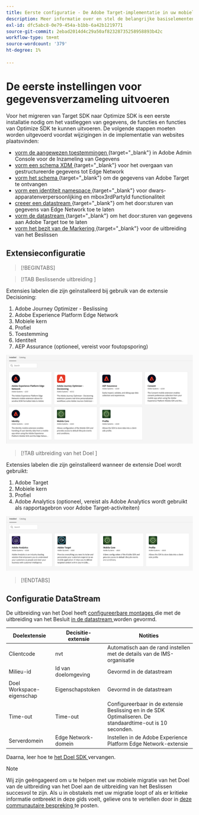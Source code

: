 ```yaml
---
title: Eerste configuratie - De Adobe Target-implementatie in uw mobiele app migreren naar de Adobe Journey Optimizer - De extensie voor beslissingen
description: Meer informatie over en stel de belangrijke basiselementen in die vereist zijn voor uw Web SDK-implementatie voor het platform
exl-id: dfc5abc8-0e79-454a-b1bb-6a42b1219771
source-git-commit: 2ebad2014d4c29a50af82328735258958893b42c
workflow-type: tm+mt
source-wordcount: '379'
ht-degree: 1%

---
```


# De eerste instellingen voor gegevensverzameling uitvoeren

Voor het migreren van Target SDK naar Optimize SDK is een eerste installatie nodig om het vastleggen van gegevens, de functies en functies van Optimize SDK te kunnen uitvoeren. De volgende stappen moeten worden uitgevoerd voordat wijzigingen in de implementatie van websites plaatsvinden:

- [ vorm de aangewezen toestemmingen ](https://experienceleague.adobe.com/nl/docs/platform-learn/implement-web-sdk/overview#permissions){target="_blank"} in Adobe Admin Console voor de Inzameling van Gegevens
- [ vorm een schema XDM ](https://experienceleague.adobe.com/nl/docs/platform-learn/implement-mobile-sdk/initial-configuration/create-schema){target="_blank"} voor het overgaan van gestructureerde gegevens tot Edge Network
- [ vorm het schema ](https://experienceleague.adobe.com/nl/docs/platform-learn/implement-mobile-sdk/experience-cloud/target#update-your-schema){target="_blank"} om de gegevens van Adobe Target te ontvangen
- [ vorm een identiteit namespace ](https://experienceleague.adobe.com/nl/docs/platform-learn/implement-mobile-sdk/app-implementation/identity#set-up-a-custom-identity-namespace){target="_blank"} voor dwars-apparatenverpersoonlijking en mbox3rdPartyId functionaliteit
- [ creeer een datastream ](https://experienceleague.adobe.com/nl/docs/platform-learn/implement-mobile-sdk/initial-configuration/create-datastream){target="_blank"} om het door:sturen van gegevens van Edge Network toe te laten
- [ vorm de datastream ](https://experienceleague.adobe.com/nl/docs/platform-learn/implement-mobile-sdk/experience-cloud/target#update-datastream-configuration){target="_blank"} om het door:sturen van gegevens aan Adobe Target toe te laten
- [ vorm het bezit van de Markering ](https://experienceleague.adobe.com/nl/docs/platform-learn/implement-mobile-sdk/experience-cloud/target#install-adobe-journey-optimizer---decisioning-tags-extension){target="_blank"} voor de uitbreiding van het Beslissen

## Extensieconfiguratie

>[!BEGINTABS]

>[!TAB  Beslissende uitbreiding ]

Extensies labelen die zijn geïnstalleerd bij gebruik van de extensie Decisioning:

1. Adobe Journey Optimizer - Beslissing
1. Adobe Experience Platform Edge Network
1. Mobiele kern
1. Profiel
1. Toestemming
1. Identiteit
1. AEP Assurance (optioneel, vereist voor foutopsporing)

![ geïnstalleerde uitbreidingen van de Markering wanneer het gebruiken van de Decisioning uitbreiding ](assets/tag-extensions-decisioning.png)

>[!TAB  uitbreiding van het Doel ]

Extensies labelen die zijn geïnstalleerd wanneer de extensie Doel wordt gebruikt:

1. Adobe Target
1. Mobiele kern
1. Profiel
1. Adobe Analytics (optioneel, vereist als Adobe Analytics wordt gebruikt als rapportagebron voor Adobe Target-activiteiten)

![ geïnstalleerde uitbreidingen van de Markering wanneer het gebruiken van de uitbreiding van het Doel ](assets/tag-extensions-target.png)

>[!ENDTABS]

## Configuratie DataStream

De uitbreiding van het Doel heeft [ configureerbare montages ](https://developer.adobe.com/client-sdks/solution/adobe-target/#configure-the-target-extension-in-the-data-collection-ui) die met de uitbreiding van het Besluit [ in de datastream ](https://developer.adobe.com/client-sdks/edge/adobe-journey-optimizer-decisioning/#adobe-experience-platform-data-collection-setup) worden gevormd.

| Doelextensie | Decisitie-extensie | Notities |
| --- | --- | --- | 
| Clientcode | nvt | Automatisch aan de rand instellen met de details van de IMS-organisatie |
| Milieu-id | Id van doelomgeving | Gevormd in de datastream |
| Doel Workspace-eigenschap | Eigenschapstoken | Gevormd in de datastream |
| Time-out | Time-out | Configureerbaar in de extensie Beslissing en in de SDK Optimaliseren. De standaardtime-out is 10 seconden. |
| Serverdomein | Edge Network-domein | Instellen in de Adobe Experience Platform Edge Network-extensie |

Daarna, leer hoe te [ het Doel SDK ](replace-sdk.md) vervangen.

>[!NOTE]
>
>Wij zijn geëngageerd om u te helpen met uw mobiele migratie van het Doel van de uitbreiding van het Doel aan de uitbreiding van het Beslissen succesvol te zijn. Als u in obstakels met uw migratie loopt of als er kritieke informatie ontbreekt in deze gids voelt, gelieve ons te vertellen door in [ deze communautaire bespreking ](https://experienceleaguecommunities.adobe.com/t5/adobe-experience-platform-data/tutorial-discussion-migrate-adobe-target-to-mobile-sdk-on-edge/m-p/747484#M625) te posten.
